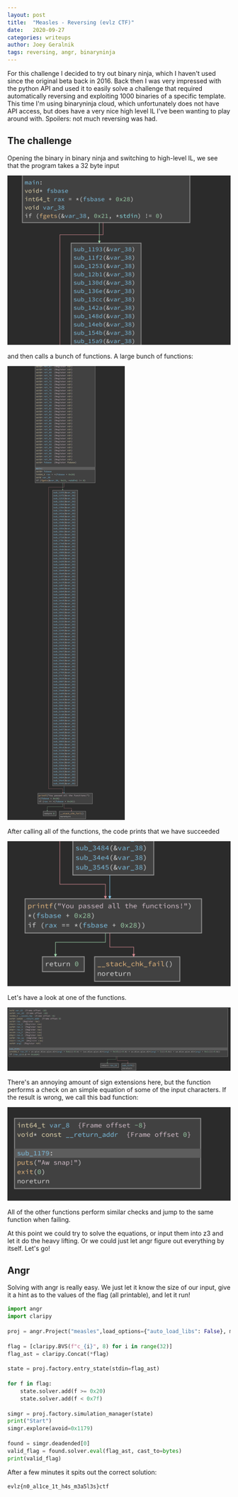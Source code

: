 ```yaml
---
layout: post
title:  "Measles - Reversing (evlz CTF)"
date:   2020-09-27
categories: writeups
author: Joey Geralnik
tags: reversing, angr, binaryninja
---
```

For this challenge I decided to try out binary ninja, which I haven't used since the original beta back in 2016. Back then I was very impressed with the python API and used it to easily solve a challenge that required automatically reversing and exploiting 1000 binaries of a specific template. This time I'm using binaryninja cloud, which unfortunately does not have API access, but does have a very nice high level IL I've been wanting to play around with. Spoilers: not much reversing was had.

## The challenge
Opening the binary in binary ninja and switching to high-level IL, we see that the program takes a 32 byte input 

![Start of the main function](/images/measles/start.png)

and then calls a bunch of functions. A large bunch of functions:

![large bunch of functions](/images/measles/main.png)

After calling all of the functions, the code prints that we have succeeded

![success](/images/measles/end.png)

Let's have a look at one of the functions.

![example func](/images/measles/example_func.png)

There's an annoying amount of sign extensions here, but the function performs a check on an simple equation of some of the input characters. If the result is wrong, we call this bad function:

![bad func](/images/measles/bad_func.png)

All of the other functions perform similar checks and jump to the same function when failing.

At this point we could try to solve the equations, or input them into z3 and let it do the heavy lifting. Or we could just let angr figure out everything by itself. Let's go!

## Angr
Solving with angr is really easy. We just let it know the size of our input, give it a hint as to the values of the flag (all printable), and let it run!

```python
import angr
import claripy

proj = angr.Project("measles",load_options={"auto_load_libs": False}, main_opts={"base_addr": 0})

flag = [claripy.BVS(f"c_{i}", 8) for i in range(32)]
flag_ast = claripy.Concat(*flag)

state = proj.factory.entry_state(stdin=flag_ast)

for f in flag:
    state.solver.add(f >= 0x20)
    state.solver.add(f < 0x7f)

simgr = proj.factory.simulation_manager(state)
print("Start")
simgr.explore(avoid=0x1179)

found = simgr.deadended[0]
valid_flag = found.solver.eval(flag_ast, cast_to=bytes)
print(valid_flag)
```

After a few minutes it spits out the correct solution:

`evlz{n0_al1ce_1t_h4s_m3a5l3s}ctf`

